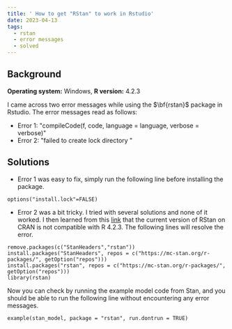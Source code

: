 ```yaml
---
title: ' How to get "RStan" to work in Rstudio'
date: 2023-04-13
tags:
  - rstan 
  - error messages
  - solved
---
```


## Background
$\textbf{Operating system:}$ Windows, $\textbf{R version:}$ 4.2.3

I came across two error messages while using the $\bf{rstan}$ package in Rstudio. The error messages read as follows:

* Error 1: "compileCode(f, code, language = language, verbose = verbose)"
* Error 2: "failed to create lock directory "

## Solutions
* Error 1 was easy to fix, simply run the following line before installing the package.
```{r}
options("install.lock"=FALSE)
```

* Error 2 was a bit tricky. I tried with several solutions and none of it worked. I then learned from this [link](https://github.com/stan-dev/rstan/wiki/Configuring-C---Toolchain-for-Windows) that the current version of RStan on CRAN is not compatible with R 4.2.3. The following lines will resolve the error.

```{r}
remove.packages(c("StanHeaders","rstan"))
install.packages("StanHeaders", repos = c("https://mc-stan.org/r-packages/", getOption("repos")))
install.packages("rstan", repos = c("https://mc-stan.org/r-packages/", getOption("repos")))
library(rstan)
```

Now you can check by running the example model code from Stan, and you should be able to run the following line without encountering any error messages.

```{r}
example(stan_model, package = "rstan", run.dontrun = TRUE)
```

